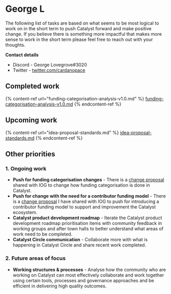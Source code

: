 # George L

The following list of tasks are based on what seems to be most logical to work on in the short term to push Catalyst forward and make positive change. If you believe there is something more impactful that makes more sense to work in the short term please feel free to reach out with your thoughts.



**Contact details**

* Discord - George Lovegrove#3020
* Twitter - [twitter.com/cardanopace](https://twitter.com/cardanopace)

## Completed work

{% content-ref url="funding-categorisation-analysis-v1.0.md" %}
[funding-categorisation-analysis-v1.0.md](funding-categorisation-analysis-v1.0.md)
{% endcontent-ref %}



## Upcoming work

{% content-ref url="idea-proposal-standards.md" %}
[idea-proposal-standards.md](idea-proposal-standards.md)
{% endcontent-ref %}



## Other priorities



### 1. Ongoing **work**

* **Push for funding categorisation changes** - There is a [change proposal ](https://docs.catalystcontributors.org/catalyst-improvement-proposals/improvement-proposals/2.-replace-challenge-setting-with-funding-categories)shared with IOG to change how funding categorisation is done in Catalyst.
* **Push for change with the need for a contributor funding model** - There is a [change proposal](https://docs.catalystcontributors.org/catalyst-improvement-proposals/improvement-proposals/3.-use-a-contributor-model-for-stewardship-and-delegated-authority) I have shared with IOG to push for introducing a contributor funding model to support and improvement the Catalyst ecosystem.
* **Catalyst product development roadmap** - Iterate the Catalyst product development roadmap prioritisation items with community feedback in working groups and after town halls to better understand what areas of work need to be completed.
* **Catalyst Circle communication** - Collaborate more with what is happening in Catalyst Circle and share recent work completed.



### 2. Future areas of focus

* **Working structures & processes** - Analyse how the community who are working on Catalyst can most effectively collaborate and work together using certain tools, processes and governance approaches and be efficient in delivering high quality outcomes.
